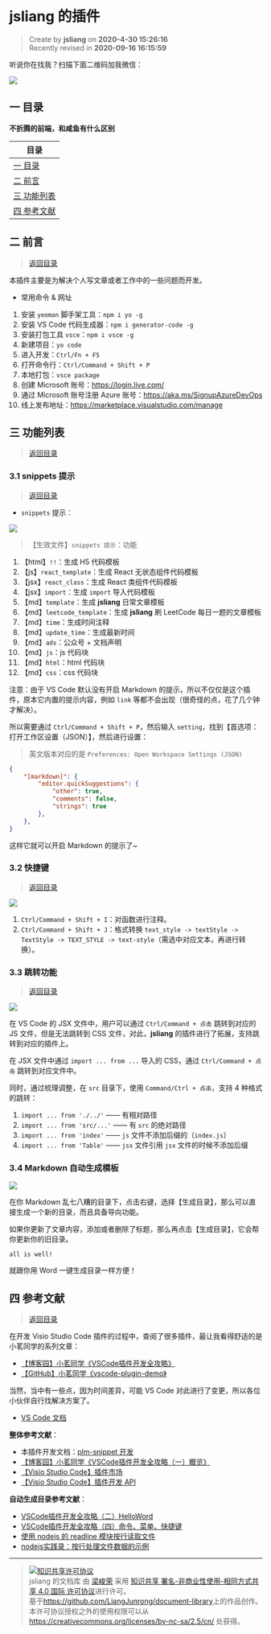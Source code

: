 jsliang 的插件
===

> Create by **jsliang** on **2020-4-30 15:26:16**  
> Recently revised in **2020-09-16 16:15:59**

听说你在找我？扫描下面二维码加我微信：

![](https://github.com/LiangJunrong/document-library/blob/master/public-repertory/img/z-small-wechat.jpeg?raw=true)

## <a name="chapter-one" id="chapter-one"></a>一 目录

**不折腾的前端，和咸鱼有什么区别**

| 目录 |
| --- | 
| [一 目录](#chapter-one) | 
| <a name="catalog-chapter-two" id="catalog-chapter-two"></a>[二 前言](#chapter-two) |
| <a name="catalog-chapter-three" id="catalog-chapter-three"></a>[三 功能列表](#chapter-three) |
| <a name="catalog-chapter-four" id="catalog-chapter-four"></a>[四 参考文献](#chapter-four) |

## <a name="chapter-two" id="chapter-two"></a>二 前言

> [返回目录](#chapter-one)

本插件主要是为解决个人写文章或者工作中的一些问题而开发。

* 常用命令 & 网址

1. 安装 `yeoman` 脚手架工具：`npm i yo -g`
2. 安装 VS Code 代码生成器：`npm i generator-code -g`
3. 安装打包工具 `vsce`：`npm i vsce -g`
4. 新建项目：`yo code`
5. 进入开发：`Ctrl/Fn + F5`
6. 打开命令行：`Ctrl/Command + Shift + P`
7. 本地打包：`vsce package`
8. 创建 Microsoft 账号：https://login.live.com/
9. 通过 Microsoft 账号注册 Azure 账号：https://aka.ms/SignupAzureDevOps
10. 线上发布地址：https://marketplace.visualstudio.com/manage

## <a name="chapter-three" id="chapter-three"></a>三 功能列表

> [返回目录](#chapter-one)

### <a name="chapter-three-one" id="chapter-three-one"></a>3.1 snippets 提示

> [返回目录](#chapter-one)

* `snippets` 提示：

![](https://github.com/LiangJunrong/all-for-one/blob/master/005-VS%20Code%20%E6%8F%92%E4%BB%B6/images/01-html-snippets.gif?raw=true)

> 【生效文件】`snippets 提示`：功能

1. 【html】`!!`：生成 H5 代码模板
2. 【js】`react_template`：生成 React 无状态组件代码模板
3. 【jsx】`react_class`：生成 React 类组件代码模板
4. 【jsx】`import`：生成 `import` 导入代码模板
5. 【md】`template`：生成 **jsliang** 日常文章模板
6. 【md】`leetcode_template`：生成 **jsliang** 刷 LeetCode 每日一题的文章模板
7. 【md】`time`：生成时间注释
8. 【md】`update_time`：生成最新时间
9. 【md】`ads`：公众号 + 文档声明
10. 【md】`js`：js 代码块
11. 【md】`html`：html 代码块
12. 【md】`css`：css 代码块

注意：由于 VS Code 默认没有开启 Markdown 的提示，所以不仅仅是这个插件，原本它内置的提示内容，例如 `link` 等都不会出现（很奇怪的点，花了几个钟才解决）。

所以需要通过 `Ctrl/Command + Shift + P`，然后输入 `setting`，找到【首选项：打开工作区设置（JSON）】，然后进行设置：

> 英文版本对应的是 `Preferences: Open Workspace Settings (JSON)`

```json
{
	"[markdown]": {
		"editor.quickSuggestions": {
			"other": true,
			"comments": false,
			"strings": true
		},
	},
}
```

这样它就可以开启 Markdown 的提示了~

### <a name="chapter-three-two" id="chapter-three-two"></a>3.2 快捷键

> [返回目录](#chapter-one)

![](https://github.com/LiangJunrong/all-for-one/blob/master/005-VS%20Code%20%E6%8F%92%E4%BB%B6/images/02-fnComment.gif?raw=true)

1. `Ctrl/Command + Shift + I`：对函数进行注释。
2. `Ctrl/Command + Shift + J`：格式转换 `text_style -> textStyle -> TextStyle -> TEXT_STYLE -> text-style`（需选中对应文本，再进行转换）。

### <a name="chapter-three-three" id="chapter-three-three"></a>3.3 跳转功能

> [返回目录](#chapter-one)

![](https://github.com/LiangJunrong/all-for-one/blob/master/005-VS%20Code%20%E6%8F%92%E4%BB%B6/images/03-openFile.gif?raw=true)

在 VS Code 的 JSX 文件中，用户可以通过 `Ctrl/Command + 点击` 跳转到对应的 JS 文件，但是无法跳转到 CSS 文件，对此，**jsliang** 的插件进行了拓展，支持跳转到对应的插件上。

在 JSX 文件中通过 `import ... from ...` 导入的 CSS，通过 `Ctrl/Command + 点击` 跳转到对应文件中。

同时，通过梳理调整，在 `src` 目录下，使用 `Command/Ctrl + 点击`，支持 4 种格式的跳转：

1. `import ... from './../'`    —— 有相对路径
2. `import ... from 'src/...'`  —— 有 `src` 的绝对路径
3. `import ... from 'index'`    —— `js` 文件不添加后缀的（`index.js`）
4. `import ... from 'Table'`    —— `jsx` 文件引用 `jsx` 文件的时候不添加后缀

### <a name="chapter-three-four" id="chapter-three-four"></a>3.4 Markdown 自动生成模板

![](https://github.com/LiangJunrong/all-for-one/blob/master/005-VS%20Code%20%E6%8F%92%E4%BB%B6/images/04-buildDirectory.gif?raw=true)

在你 Markdown 乱七八糟的目录下，点击右键，选择【生成目录】，那么可以直接生成一个新的目录，而且具备导向功能。

如果你更新了文章内容，添加或者删除了标题，那么再点击【生成目录】，它会帮你更新你的旧目录。

`all is well!`

就跟你用 Word 一键生成目录一样方便！

## <a name="chapter-four" id="chapter-four"></a>四 参考文献

> [返回目录](#chapter-one)

在开发 Visio Studio Code 插件的过程中，查阅了很多插件，最让我看得舒适的是小茗同学的系列文章：

* [【博客园】小茗同学《VSCode插件开发全攻略》](https://www.cnblogs.com/liuxianan/p/vscode-plugin-overview.html)
* [【GitHub】小茗同学《vscode-plugin-demo》](https://github.com/sxei/vscode-plugin-demo)

当然，当中有一些点，因为时间差异，可能 VS Code 对此进行了变更，所以各位小伙伴自行找解决方案了。

* [VS Code 文档](https://code.visualstudio.com/docs/editor/userdefinedsnippets#_snippet-syntax)

**整体参考文献**：

* 本插件开发文档：[plm-snippet 开发](https://github.com/LiangJunrong/document-library/tree/master/other-library/tool/Visio%20Studio%20Code)
* [【博客园】小茗同学《VSCode插件开发全攻略（一）概览》](https://www.cnblogs.com/liuxianan/p/vscode-plugin-overview.html)
* [【Visio Studio Code】插件市场](https://marketplace.visualstudio.com/vscode)
* [【Visio Studio Code】插件开发 API](https://code.visualstudio.com/api)

**自动生成目录参考文献**：

* [VSCode插件开发全攻略（二）HelloWord](http://blog.haoji.me/vscode-plugin-hello-world.html)
* [VSCode插件开发全攻略（四）命令、菜单、快捷键](http://blog.haoji.me/vscode-plugin-command-and-menu.html)
* [使用 nodejs 的 readline 模块按行读取文件](https://www.v2ex.com/t/352348)
* [nodejs实践录：按行处理文件数据的示例](https://blog.csdn.net/subfate/article/details/98331655)

---

> <a rel="license" href="http://creativecommons.org/licenses/by-nc-sa/4.0/"><img alt="知识共享许可协议" style="border-width:0" src="https://i.creativecommons.org/l/by-nc-sa/4.0/88x31.png" /></a><br /><span xmlns:dct="http://purl.org/dc/terms/" property="dct:title">jsliang 的文档库</span> 由 <a xmlns:cc="http://creativecommons.org/ns#" href="https://github.com/LiangJunrong/document-library" property="cc:attributionName" rel="cc:attributionURL">梁峻荣</a> 采用 <a rel="license" href="http://creativecommons.org/licenses/by-nc-sa/4.0/">知识共享 署名-非商业性使用-相同方式共享 4.0 国际 许可协议</a>进行许可。<br />基于<a xmlns:dct="http://purl.org/dc/terms/" href="https://github.com/LiangJunrong/document-library" rel="dct:source">https://github.com/LiangJunrong/document-library</a>上的作品创作。<br />本许可协议授权之外的使用权限可以从 <a xmlns:cc="http://creativecommons.org/ns#" href="https://creativecommons.org/licenses/by-nc-sa/2.5/cn/" rel="cc:morePermissions">https://creativecommons.org/licenses/by-nc-sa/2.5/cn/</a> 处获得。